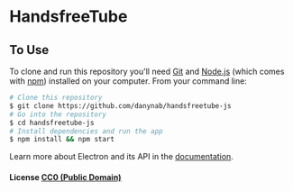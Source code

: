 # HandsfreeTube

## To Use

To clone and run this repository you'll need [Git](https://git-scm.com) and [Node.js](https://nodejs.org/en/download/) (which comes with [npm](http://npmjs.com)) installed on your computer. From your command line:

```bash
# Clone this repository
$ git clone https://github.com/danynab/handsfreetube-js
# Go into the repository
$ cd handsfreetube-js
# Install dependencies and run the app
$ npm install && npm start
```

Learn more about Electron and its API in the [documentation](http://electron.atom.io/docs/latest).

#### License [CC0 (Public Domain)](LICENSE.md)
